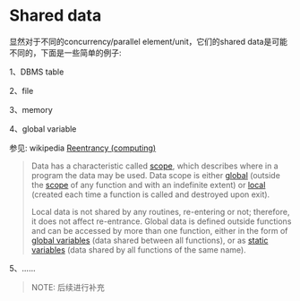 # Shared data

显然对于不同的concurrency/parallel element/unit，它们的shared data是可能不同的，下面是一些简单的例子:

1、DBMS  table

2、file

3、memory

4、global variable

参见: wikipedia [Reentrancy (computing)](https://en.wikipedia.org/wiki/Reentrancy_(computing))

> Data has a characteristic called [scope](https://en.wikipedia.org/wiki/Scope_and_extent), which describes where in a program the data may be used. Data scope is either [global](https://en.wikipedia.org/wiki/Global_variable) (outside the [scope](https://en.wikipedia.org/wiki/Variable_scope) of any function and with an indefinite extent) or [local](https://en.wikipedia.org/wiki/Local_variables,_recursion_and_reentrancy) (created each time a function is called and destroyed upon exit).
>
> Local data is not shared by any routines, re-entering or not; therefore, it does not affect re-entrance. Global data is defined outside functions and can be accessed by more than one function, either in the form of [global variables](https://en.wikipedia.org/wiki/Global_variable) (data shared between all functions), or as [static variables](https://en.wikipedia.org/wiki/Static_variable) (data shared by all functions of the same name). 

5、......

> NOTE: 后续进行补充